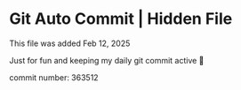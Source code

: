 # Git Auto Commit | Hidden File

This file was added Feb 12, 2025

Just for fun and keeping my daily git commit active 🤪

commit number: 363512

